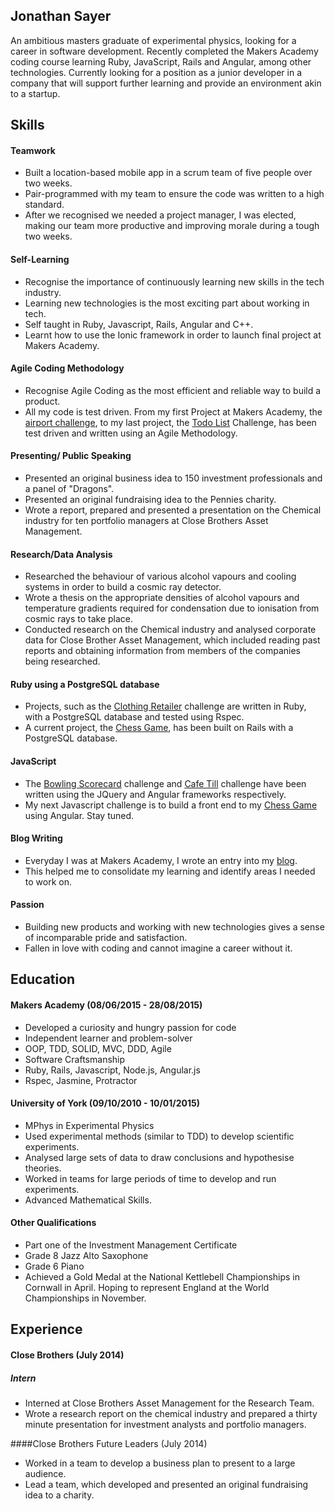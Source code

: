## Jonathan Sayer

An ambitious masters graduate of experimental physics, looking for a career in software development. Recently completed the Makers Academy coding course learning Ruby, JavaScript, Rails and Angular, among other technologies. Currently looking for a position as a junior developer in a company that will support further learning and provide an environment akin to a startup.

## Skills

#### Teamwork

- Built a location-based mobile app in a scrum team of five people over two weeks.
- Pair-programmed with my team to  ensure the code was written to a high standard.
- After we recognised we needed a project manager, I was elected, making our team more productive and improving morale during a tough two weeks.

#### Self-Learning

- Recognise the importance of continuously learning new skills in the tech industry.
- Learning new technologies is the most exciting part about working in tech.
- Self taught in Ruby, Javascript, Rails, Angular and C++.
- Learnt how to use the Ionic framework in order to launch final project at Makers Academy.

#### Agile Coding Methodology

- Recognise Agile Coding as the most efficient and reliable way to build a product.
- All my code is test driven. From my first Project at Makers Academy, the [airport challenge](https://github.com/jonathansayer/airport_challenge), to my last project, the [Todo List](https://github.com/jonathansayer/todo_challenge) Challenge, has been test driven and written using an Agile Methodology.

#### Presenting/ Public Speaking

- Presented an original business idea to 150 investment professionals and a panel of "Dragons".
- Presented an original fundraising idea to the Pennies charity.
- Wrote a report, prepared and presented a presentation on the Chemical industry for ten portfolio managers at Close Brothers Asset Management.

#### Research/Data Analysis

- Researched the behaviour of various alcohol vapours and cooling systems in order to build a cosmic ray detector. 
- Wrote a thesis on the appropriate densities of alcohol vapours and temperature gradients required for condensation due to ionisation from cosmic rays to take place.
- Conducted research on the Chemical industry and analysed corporate data for Close Brother Asset Management, which included reading past reports and obtaining information from members of the companies being researched.

#### Ruby using a PostgreSQL database
   
- Projects, such as the [Clothing Retailer](https://github.com/jonathansayer/clothing_retailer) challenge are written in Ruby, with a PostgreSQL database and tested using Rspec. 
- A current project, the [Chess Game](https://github.com/jonathansayer/chess), has been built on Rails with a PostgreSQL database. 

#### JavaScript

- The [Bowling Scorecard](https://github.com/jonathansayer/bowling-challenge) challenge and [Cafe Till](https://github.com/jonathansayer/till_tech_test) challenge have been written using the JQuery and Angular frameworks respectively.
- My next Javascript challenge is to build a front end to my [Chess Game](https://github.com/jonathansayer/chess) using Angular. Stay tuned.

#### Blog Writing
- Everyday I was at Makers Academy, I wrote an entry into my [blog](http://the-makers-academy-experience.ghost.io/).
- This helped me to consolidate my learning and identify areas I needed to work on.

#### Passion
- Building new products and working with new technologies gives a sense of incomparable pride and satisfaction.
- Fallen in love with coding and cannot imagine a career without it.  

## Education

#### Makers Academy (08/06/2015 - 28/08/2015)

- Developed a curiosity and hungry passion for code
- Independent learner and problem-solver
- OOP, TDD, SOLID, MVC, DDD, Agile
- Software Craftsmanship
- Ruby, Rails, Javascript, Node.js, Angular.js
- Rspec, Jasmine, Protractor

#### University of York (09/10/2010 - 10/01/2015)

- MPhys in Experimental Physics
- Used experimental methods (similar to TDD) to develop scientific experiments.
- Analysed large sets of data to draw conclusions and hypothesise theories.
- Worked in teams for large periods of time to develop and run experiments.
- Advanced Mathematical Skills.   

#### Other Qualifications

- Part one of the Investment Management Certificate
- Grade 8 Jazz Alto Saxophone
- Grade 6 Piano
- Achieved a Gold Medal at the National Kettlebell Championships in Cornwall in April. Hoping to represent England at the World Championships in November.

## Experience

#### Close Brothers (July 2014)
##### Intern
- Interned at Close Brothers Asset Management for the Research Team.
- Wrote a research report on the chemical industry and prepared a thirty minute presentation for investment analysts and portfolio managers.

####Close Brothers Future Leaders (July 2014)                                               
- Worked in a team to develop a business plan to present to a large audience.
- Lead a team, which developed and presented an original fundraising idea to a charity.
